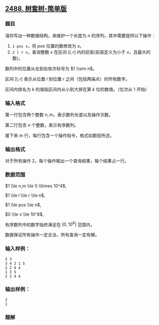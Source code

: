 ## [2488\. 树套树-简单版](https://www.acwing.com/problem/content/description/2490/)

### 题目

请你写出一种数据结构，来维护一个长度为 $n$ 的序列，其中需要提供以下操作：

1. `1 pos x`，将 $pos$ 位置的数修改为 $x$。
2. `2 l r x`，查询整数 $x$ 在区间 $[l,r]$ 内的前驱(前驱定义为小于 $x$，且最大的数)。

数列中的位置从左到右依次标号为 $1 \\sim n$。

区间 $[l,r]$ 表示从位置 $l$ 到位置 $r$ 之间（包括两端点）的所有数字。

区间内排名为 $k$ 的值指区间内从小到大排在第 $k$ 位的数值。（位次从 $1$ 开始）

### 输入格式

第一行包含两个整数 $n,m$，表示数列长度以及操作次数。

第二行包含 $n$ 个整数，表示有序数列。

接下来 $m$ 行，每行包含一个操作指令，格式如题目所述。

### 输出格式

对于所有操作 $2$，每个操作输出一个查询结果，每个结果占一行。

### 数据范围

$1 \\le n,m \\le 5 \\times 10^4$,

$1 \\le l \\le r \\le n$,

$1 \\le pos \\le n$,

$0 \\le x \\le 10^8$,

有序数列中的数字始终满足在 $[0,10^8]$ 范围内，

数据保证所有操作一定合法，所有查询一定有解。

### 输入样例：

```
5 3
3 4 2 1 5
2 2 4 4
1 3 5
2 2 4 4
```

### 输出样例：

```
2
1
```

### 题解

